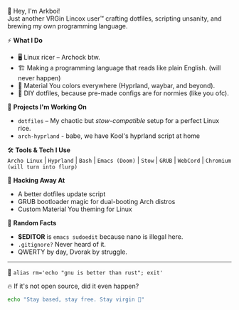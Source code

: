 👋 Hey, I'm Arkboi!  
Just another VRGin Lincox user™ crafting dotfiles, scripting unsanity, and brewing my own programming language.  

⚡ **What I Do**  
- 🖥️ Linux ricer – Archock btw.  
- 🏗️ Making a programming language that reads like plain English.  (will never happen)
- 🎨 Material You colors everywhere (Hyprland, waybar, and beyond).  
- 🔧 DIY dotfiles, because pre-made configs are for normies (like you ofc).  

📂 **Projects I'm Working On**  
- `dotfiles` – My chaotic but *stow-compatible* setup for a perfect Linux rice.  
- `arch-hyprland` - babe, we have Kool's hyprland script at home

🛠️ **Tools & Tech I Use**  
`Archo Linux` | `Hyprland` | `Bash` | `Emacs (Doom)` | `Stow` | `GRUB` | `WebCord` | `Chromium (will turn into flurp)` 

🤖 **Hacking Away At**  
- A better dotfiles update script  
- GRUB bootloader magic for dual-booting Arch distros  
- Custom Material You theming for Linux  

💾 **Random Facts**  
- **$EDITOR** is `emacs sudoedit` because nano is illegal here.  
- `.gitignore?` Never heard of it.  
- QWERTY by day, Dvorak by struggle.  

---

🦀 `alias rm='echo "gnu is better than rust"; exit'`  

🔥 If it's not open source, did it even happen?  

```sh
echo "Stay based, stay free. Stay virgin 🚀"
